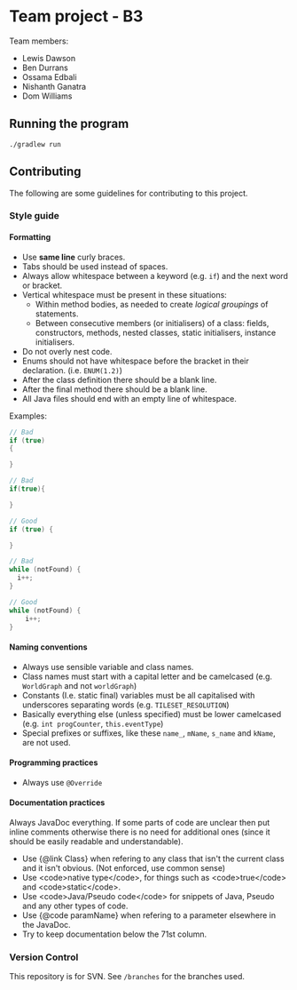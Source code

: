 # Team project - B3
Team members:


- Lewis Dawson
- Ben Durrans
- Ossama Edbali
- Nishanth Ganatra
- Dom Williams

## Running the program

```
./gradlew run
```

## Contributing

The following are some guidelines for contributing to this project.

### Style guide

#### Formatting

- Use **same line** curly braces.
- Tabs should be used instead of spaces.
- Always allow whitespace between a keyword (e.g. `if`) and the next word or bracket.
- Vertical whitespace must be present in these situations:
    * Within method bodies, as needed to create *logical groupings* of statements.
    * Between consecutive members (or initialisers) of a class: fields, constructors, methods, nested classes, static initialisers, instance initialisers.
- Do not overly nest code.
- Enums should not have whitespace before the bracket in their declaration. (i.e. `ENUM(1.2)`)
- After the class definition there should be a blank line.
- After the final method there should be a blank line.
- All Java files should end with an empty line of whitespace.

Examples:

```java
// Bad
if (true)
{

}

// Bad
if(true){

}

// Good
if (true) {

}
```

```java
// Bad
while (notFound) {
  i++;
}

// Good
while (notFound) {
    i++;
}
```

#### Naming conventions

- Always use sensible variable and class names.
- Class names must start with a capital letter and be camelcased (e.g. `WorldGraph` and not `worldGraph`)
- Constants (I.e. static final) variables must be all capitalised with underscores separating words (e.g. `TILESET_RESOLUTION`)
- Basically everything else (unless specified) must be lower camelcased (e.g. `int progCounter`, `this.eventType`)
- Special prefixes or suffixes, like these `name_`, `mName`, `s_name` and `kName`, are not used.

#### Programming practices

- Always use `@Override`

#### Documentation practices

Always JavaDoc everything. If some parts of code are unclear then put inline comments otherwise
there is no need for additional ones (since it should be easily readable and understandable).

- Use {@link Class} when refering to any class that isn't the current class and it isn't obvious. (Not enforced, use common sense)
- Use &lt;code&gt;native type&lt;/code&gt;, for things such as &lt;code&gt;true&lt;/code&gt; and &lt;code&gt;static&lt;/code&gt;.
- Use &lt;code&gt;Java/Pseudo code&lt;/code&gt; for snippets of Java, Pseudo and any other types of code.
- Use {@code paramName} when refering to a parameter elsewhere in the JavaDoc.
- Try to keep documentation below the 71st column.

### Version Control

This repository is for SVN. See `/branches` for the branches used.
